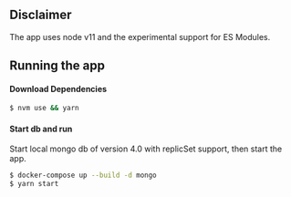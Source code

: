 ## Disclaimer
The app uses node v11 and the experimental support for ES Modules.

## Running the app

#### Download Dependencies
```bash
$ nvm use && yarn
```

#### Start db and run
Start local mongo db of version 4.0 with replicSet support, then start the app.
```bash
$ docker-compose up --build -d mongo
$ yarn start
```
